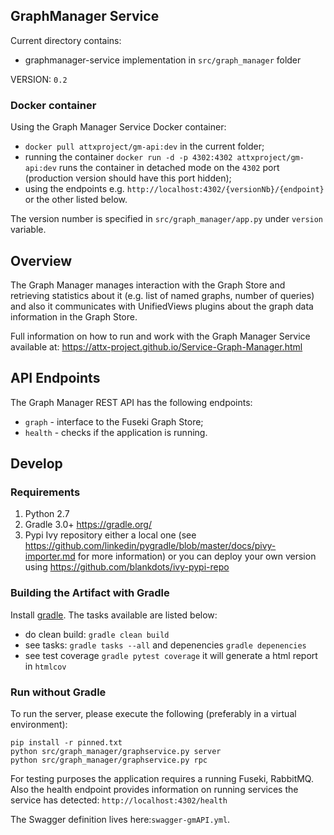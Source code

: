 ## GraphManager Service

Current directory contains:
* graphmanager-service implementation in `src/graph_manager` folder

VERSION: `0.2`

### Docker container

Using the Graph Manager Service Docker container:
* `docker pull attxproject/gm-api:dev` in the current folder;
* running the container `docker run -d -p 4302:4302 attxproject/gm-api:dev` runs the container in detached mode on the `4302` port (production version should have this port hidden);
* using the endpoints e.g. `http://localhost:4302/{versionNb}/{endpoint}` or the other listed below.

The version number is specified in `src/graph_manager/app.py` under `version` variable.

## Overview

The Graph Manager manages interaction with the Graph Store and retrieving statistics about it (e.g. list of named graphs, number of queries) and also it communicates with UnifiedViews plugins about the graph data information in the Graph Store.

Full information on how to run and work with the Graph Manager Service available at: https://attx-project.github.io/Service-Graph-Manager.html

## API Endpoints

The Graph Manager REST API has the following endpoints:
* `graph` - interface to the Fuseki Graph Store;
* `health` - checks if the application is running.

## Develop

### Requirements
1. Python 2.7
2. Gradle 3.0+ https://gradle.org/
3. Pypi Ivy repository either a local one (see https://github.com/linkedin/pygradle/blob/master/docs/pivy-importer.md for more information) or you can deploy your own version using https://github.com/blankdots/ivy-pypi-repo

### Building the Artifact with Gradle

Install [gradle](https://gradle.org/install). The tasks available are listed below:

* do clean build: `gradle clean build`
* see tasks: `gradle tasks --all` and depenencies `gradle depenencies`
* see test coverage `gradle pytest coverage` it will generate a html report in `htmlcov`

### Run without Gradle

To run the server, please execute the following (preferably in a virtual environment):
```
pip install -r pinned.txt
python src/graph_manager/graphservice.py server
python src/graph_manager/graphservice.py rpc
```

For testing purposes the application requires a running Fuseki, RabbitMQ. Also the health endpoint provides information on running services the service has detected: `http://localhost:4302/health`

The Swagger definition lives here:`swagger-gmAPI.yml`.
